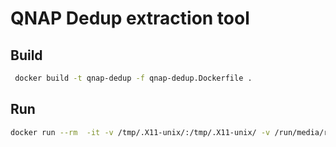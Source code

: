 # QNAP Dedup extraction tool

## Build

```bash
 docker build -t qnap-dedup -f qnap-dedup.Dockerfile .
```

## Run

```bash
docker run --rm  -it -v /tmp/.X11-unix/:/tmp/.X11-unix/ -v /run/media/ricardo/NASBackup/:/home/ricardo/NASBackup -v.:/home/ricardo/share -e DISPLAY qnap-dedup
```

